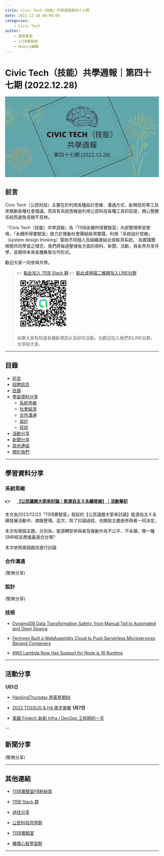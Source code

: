 ```yaml
---
title: Civic Tech（技能）共學週報第四十七期
date: 2022-12-28 00:00:00
categories:
	- Civic-Tech
author:
	- 嘉鼎智能
	- 115B實驗室
	- Huanry編輯
---
```

# Civic Tech（技能）共學週報｜第四十七期 (2022.12.28)

![Civic-Tech-47](/img/ct/47.png)

## 前言

Civic Tech（公民科技）主要在於利用各種設計思維、溝通方式、新興技術等工具來推動各種社會倡議，而具有系統思維是利用公民科技各種工具的前提，關心整體系統而避免見樹不見林。

『Civic Tech（技能）共學週報』為『115B永續所得實驗室』內部整理學習使用，『永續所得實驗室』致力於推動社會團結經濟實踐，利用『系統設計思維』（system design thinking）幫助不同個人及組織連結全球經濟系統。
為實踐團隊間共同學習之理念，我們將每週整理各方面的資料、新聞、活動，與各界共享共學，並期待未來各種集智合作形式。

歡迎大家一同參與共學。

>👉  [點此加入 115B Slack 群](https://bit.ly/Slack115b)
>👉  [點此或掃描二維碼加入LINE社群](https://line.me/ti/g2/Dj4AkbdDsY6o4D_CdDUB6Q)
>[![公民科技共學群](/img/產品共學群.jpg)](https://line.me/ti/g2/Dj4AkbdDsY6o4D_CdDUB6Q)
>
>如果大家有知道各種新資訊以及好的活動，也歡迎加入我們的LINE社群，分享給大家。

---
## 目錄
- [前言](#前言)
- [招聘訊息](#招聘訊息)
- [目錄](#目錄)
- [學習資料分享](#學習資料分享)
	- [系統思維](#系統思維)
	- [社會經濟](#社會經濟)
	- [合作溝通](#合作溝通)
	- [設計](#設計)
	- [技術](#技術)
- [活動分享](#活動分享)
- [新聞分享](#新聞分享)
- [其他連結](#其他連結)
- [關於我們](#關於我們)

---
## 學習資料分享
### 系統思維

####  👉 &emsp; [【公民議題大家來討論｜能源自主Ｘ永續發展】｜活動筆記](https://sustainable-income-lab.github.io/energy-independence/)


本文由2022/12/23「115B實驗室」發起的【公民議題大家來討論】能源自主Ｘ永續發展活動中，摘錄整理。這次，除了討論過程，也開放主題由參與者一同決定。

本次有兩個主題，分別為，能源轉型參與者及推動作為不公平、不永續，哪一種SMR核反應爐最適合台灣?

本次依照兩個題目進行討論


### 合作溝通

(暫無分享)

### 設計

(暫無分享)

### 技術

- [DynamoDB Data Transformation Safety: from Manual Toil to Automated and Open Source](https://www.infoq.com/articles/dynamoDB-data-transformation-safety/)

- [Fermyon Built a WebAssembly Cloud to Push Serverless Microservices Beyond Containers](https://www.infoq.com/news/2022/11/Fermyon-cloud-webassembly/)

- [AWS Lambda Now Has Support for Node.js 18 Runtime](https://www.infoq.com/news/2022/11/aws-lambda-nodejs-18-support/)

---
## 活動分享


**1月5日**
- [HackingThursday 黑客星期四](https://www.meetup.com/hackingthursday/events/290367350/)

- [2022 TOSSUG & H4 尾牙聚餐](https://hackingthursday.kktix.cc/events/2484fe2e-36e50c-2022)
**1月7日**
- [美國 Fintech 新創 Infra / DevOps 工程師的一天](https://www.meetup.com/pyladiestw/events/290403644/)

--
## 新聞分享

(暫無分享)

---
## 其他連結

- [115B實驗室FB粉絲頁](https://www.facebook.com/%E6%B0%B8%E7%BA%8C%E6%89%80%E5%BE%97%E5%AF%A6%E9%A9%97%E5%AE%A4-102916798609139)

- [115B Slack 群](https://bit.ly/Slack115b)

- [過往分享](/categories/Civic-Tech)

- [公民科技共學群](https://line.me/ti/g2/Dj4AkbdDsY6o4D_CdDUB6Q?utm_source=invitation&utm_medium=link_copy&utm_campaign=default)

- [115B實驗室](https://line.me/ti/g2/asPFU-0w4o9MIRSBdb4gtg?utm_source=invitation&utm_medium=link_copy&utm_campaign=default)

- [擴增心智學習群](https://line.me/ti/g2/asPFU-0w4o9MIRSBdb4gtg?utm_source=invitation&utm_medium=link_copy&utm_campaign=default)

---